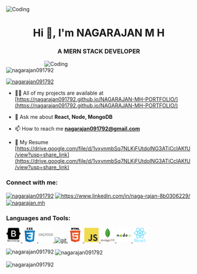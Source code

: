 <img  alt="Coding" width="100%" height="150px" src="https://www.wingstechsolutions.com/wp-content/uploads/2022/03/full-stack-development.gif">

<h1 align="center">Hi 👋, I'm NAGARAJAN M H</h1>
<h3 align="center">A MERN STACK DEVELOPER</h3>
<img align="right" alt="Coding" width="400" src="https://media1.giphy.com/media/qgQUggAC3Pfv687qPC/giphy.gif">

<p align="left"> <img src="https://komarev.com/ghpvc/?username=nagarajan091792&label=Profile%20views&color=0e75b6&style=flat" alt="nagarajan091792" /> </p>

<p align="left"> <a href="https://twitter.com/nagarajan091792" target="blank"><img src="https://img.shields.io/twitter/follow/nagarajan091792?logo=twitter&style=for-the-badge" alt="nagarajan091792" /></a> </p>

- 👨‍💻 All of my projects are available at [https://nagarajan091792.github.io/NAGARAJAN-MH-PORTFOLIO/](https://nagarajan091792.github.io/NAGARAJAN-MH-PORTFOLIO/)

- 💬 Ask me about **React, Node, MongoDB**

- 📫 How to reach me **nagarajan091792@gmail.com**

- 📄 My Resume [https://drive.google.com/file/d/1vxynmbSq7NLKjFUtdolNG3ATiCcIAKfU/view?usp=share_link](https://drive.google.com/file/d/1vxynmbSq7NLKjFUtdolNG3ATiCcIAKfU/view?usp=share_link)

<h3 align="left">Connect with me:</h3>
<p align="left">
<a href="https://twitter.com/nagarajan091792" target="blank"><img align="center" src="https://raw.githubusercontent.com/rahuldkjain/github-profile-readme-generator/master/src/images/icons/Social/twitter.svg" alt="nagarajan091792" height="30" width="40" /></a>
<a href="https://linkedin.com/in/https://www.linkedin.com/in/naga-rajan-8b0306229/" target="blank"><img align="center" src="https://raw.githubusercontent.com/rahuldkjain/github-profile-readme-generator/master/src/images/icons/Social/linked-in-alt.svg" alt="https://www.linkedin.com/in/naga-rajan-8b0306229/" height="30" width="40" /></a>
<a href="https://instagram.com/nagarajan.mh" target="blank"><img align="center" src="https://raw.githubusercontent.com/rahuldkjain/github-profile-readme-generator/master/src/images/icons/Social/instagram.svg" alt="nagarajan.mh" height="30" width="40" /></a>
</p>

<h3 align="left">Languages and Tools:</h3>
<p align="left"> <a href="https://getbootstrap.com" target="_blank" rel="noreferrer"> <img src="https://raw.githubusercontent.com/devicons/devicon/master/icons/bootstrap/bootstrap-plain-wordmark.svg" alt="bootstrap" width="40" height="40"/> </a> <a href="https://www.w3schools.com/css/" target="_blank" rel="noreferrer"> <img src="https://raw.githubusercontent.com/devicons/devicon/master/icons/css3/css3-original-wordmark.svg" alt="css3" width="40" height="40"/> </a> <a href="https://expressjs.com" target="_blank" rel="noreferrer"> <img src="https://raw.githubusercontent.com/devicons/devicon/master/icons/express/express-original-wordmark.svg" alt="express" width="40" height="40"/> </a> <a href="https://git-scm.com/" target="_blank" rel="noreferrer"> <img src="https://www.vectorlogo.zone/logos/git-scm/git-scm-icon.svg" alt="git" width="40" height="40"/> </a> <a href="https://www.w3.org/html/" target="_blank" rel="noreferrer"> <img src="https://raw.githubusercontent.com/devicons/devicon/master/icons/html5/html5-original-wordmark.svg" alt="html5" width="40" height="40"/> </a> <a href="https://developer.mozilla.org/en-US/docs/Web/JavaScript" target="_blank" rel="noreferrer"> <img src="https://raw.githubusercontent.com/devicons/devicon/master/icons/javascript/javascript-original.svg" alt="javascript" width="40" height="40"/> </a> <a href="https://www.mongodb.com/" target="_blank" rel="noreferrer"> <img src="https://raw.githubusercontent.com/devicons/devicon/master/icons/mongodb/mongodb-original-wordmark.svg" alt="mongodb" width="40" height="40"/> </a> <a href="https://nodejs.org" target="_blank" rel="noreferrer"> <img src="https://raw.githubusercontent.com/devicons/devicon/master/icons/nodejs/nodejs-original-wordmark.svg" alt="nodejs" width="40" height="40"/> </a> <a href="https://reactjs.org/" target="_blank" rel="noreferrer"> <img src="https://raw.githubusercontent.com/devicons/devicon/master/icons/react/react-original-wordmark.svg" alt="react" width="40" height="40"/> </a> </p>

<p><img align="left" src="https://github-readme-stats.vercel.app/api/top-langs?username=nagarajan091792&show_icons=true&locale=en&layout=compact" alt="nagarajan091792" /></p>

<p>&nbsp;<img align="center" src="https://github-readme-stats.vercel.app/api?username=nagarajan091792&show_icons=true&locale=en" alt="nagarajan091792" /></p>

<p><img align="center" src="https://github-readme-streak-stats.herokuapp.com/?user=nagarajan091792&" alt="nagarajan091792" /></p>
